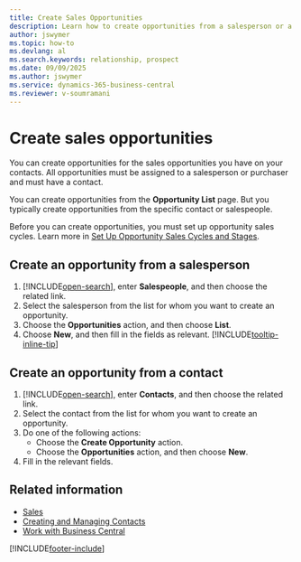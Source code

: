 ```yaml
---
title: Create Sales Opportunities
description: Learn how to create opportunities from a salesperson or a contact in Business Central.
author: jswymer
ms.topic: how-to
ms.devlang: al
ms.search.keywords: relationship, prospect
ms.date: 09/09/2025
ms.author: jswymer
ms.service: dynamics-365-business-central
ms.reviewer: v-soumramani
---
```


# Create sales opportunities

You can create opportunities for the sales opportunities you have on your contacts. All opportunities must be assigned to a salesperson or purchaser and must have a contact.

You can create opportunities from the **Opportunity List** page. But you typically create opportunities from the specific contact or salespeople.

Before you can create opportunities, you must set up opportunity sales cycles. Learn more in [Set Up Opportunity Sales Cycles and Stages](marketing-how-setup-opportunity-sales-cycles-stages.md).

## Create an opportunity from a salesperson

1. [!INCLUDE[open-search](includes/open-search.md)], enter **Salespeople**, and then choose the related link.
2. Select the salesperson from the list for whom you want to create an opportunity.
3. Choose the **Opportunities** action, and then choose **List**.
4. Choose **New**, and then fill in the fields as relevant. [!INCLUDE[tooltip-inline-tip](includes/tooltip-inline-tip_md.md)]  

## Create an opportunity from a contact

1. [!INCLUDE[open-search](includes/open-search.md)], enter **Contacts**, and then choose the related link.
2. Select the contact from the list for whom you want to create an opportunity.
3. Do one of the following actions:
   - Choose the **Create Opportunity** action.
   - Choose the  **Opportunities** action, and then choose **New**.
4. Fill in the relevant fields.

## Related information

- [Sales](sales-manage-sales.md)  
- [Creating and Managing Contacts](marketing-contacts.md)  
- [Work with Business Central](ui-work-product.md)

[!INCLUDE[footer-include](includes/footer-banner.md)]
